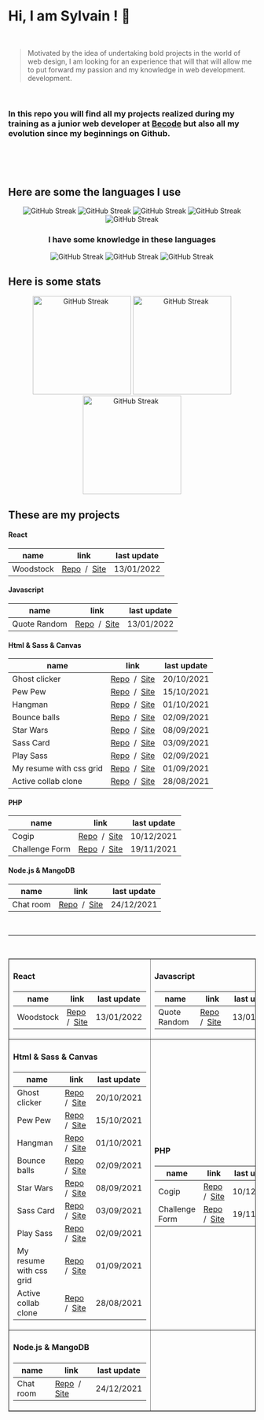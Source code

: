 # Hi, I am Sylvain ! :vulcan_salute:
<br>

> Motivated by the idea of undertaking bold projects in the world of web
> design, I am looking for an experience that will that will allow me to
> put forward my passion and my knowledge in web development.
> development.


<br>

### In this repo you will find all my projects realized during my training as a junior web developer at [Becode](https://becode.org/) but also all my evolution since my beginnings on Github.


<br>
<br>
<br>

## Here are some the languages I use 

<p align="center">
<img  src="https://img.shields.io/badge/JavaScript-F7DF1E?style=for-the-badge&logo=javascript&logoColor=black" alt="GitHub Streak">
<img  src="https://img.shields.io/badge/HTML5-E34F26?style=for-the-badge&logo=html5&logoColor=white" alt="GitHub Streak">
<img  src="https://img.shields.io/badge/CSS3-1572B6?style=for-the-badge&logo=css3&logoColor=white" alt="GitHub Streak">
<img  src="https://img.shields.io/badge/Sass-CC6699?style=for-the-badge&logo=sass&logoColor=white" alt="GitHub Streak">
<img  src="https://img.shields.io/badge/React-20232A?style=for-the-badge&logo=react&logoColor=61DAFB" alt="GitHub Streak">
</p>
<h3 align="center">I have some knowledge in these languages</h3>
<p align="center">
<img src="https://img.shields.io/badge/Node.js-43853D?style=for-the-badge&logo=node.js&logoColor=white" alt="GitHub Streak">
<img src="https://img.shields.io/badge/PHP-777BB4?style=for-the-badge&logo=php&logoColor=white" alt="GitHub Streak">
<img src="https://img.shields.io/badge/MongoDB-4EA94B?style=for-the-badge&logo=mongodb&logoColor=white" alt="GitHub Streak">
</p>

## Here is some stats

<p align="center">
<img height="200px" src="https://github-readme-stats.vercel.app/api?username=Sylvain-Valvassori&show_icons=true&theme=react" alt="GitHub Streak">
<img height="200px" src="https://github-readme-stats.vercel.app/api/top-langs/?username=Sylvain-Valvassori&layout=compact&theme=react" alt="GitHub Streak">
<img height="200px" src="https://github-readme-streak-stats.herokuapp.com?user=Sylvain-Valvassori&theme=react&hide_border=true&ring=FFFFFF" alt="GitHub Streak">
</p>

## These are my projects
 
#### React
| name | link |last update |
| --------------- | --------------- | --------------- |
| Woodstock | [Repo](https://github.com/Sylvain-Valvassori/woodstock)&nbsp; /&nbsp; [Site](https://sylvain-valvassori.github.io/woodstock/) | 13/01/2022 |

                         
#### Javascript
| name | link |last update |
| --------------- | --------------- | --------------- |
| Quote Random | [Repo](https://github.com/Sylvain-Valvassori/Quote-random)&nbsp; /&nbsp; [Site](https://sylvain-valvassori.github.io/Quote-random/) | 13/01/2022 |

 
#### Html & Sass & Canvas
| name | link |last update |
| --------------- | --------------- | --------------- |
| Ghost clicker | [Repo](https://github.com/WilliamLoey/Cookie-Clicker)&nbsp; /&nbsp; [Site](https://williamloey.github.io/Cookie-Clicker/) | 20/10/2021 |
| Pew Pew | [Repo](https://github.com/Sylvain-Valvassori/Pew-Pew)&nbsp; /&nbsp; [Site](https://sylvain-valvassori.github.io/Pew-Pew/) | 15/10/2021 |
| Hangman | [Repo](https://github.com/Sylvain-Valvassori/Hangman)&nbsp; /&nbsp; [Site](https://sylvain-valvassori.github.io/Hangman/) | 01/10/2021 |
| Bounce balls | [Repo](https://github.com/Sylvain-Valvassori/Bounce-Balls)&nbsp; /&nbsp; [Site](https://sylvain-valvassori.github.io/Bounce-Balls/) | 02/09/2021 |
| Star Wars | [Repo](https://github.com/Sylvain-Valvassori/Star-Wars-crawl)&nbsp; /&nbsp; [Site](https://sylvain-valvassori.github.io/Star-Wars-crawl/) | 08/09/2021 |
| Sass Card | [Repo](https://github.com/Sylvain-Valvassori/Sass-Card)&nbsp; /&nbsp; [Site](https://sylvain-valvassori.github.io/Sass-Card/) | 03/09/2021 |
| Play Sass | [Repo](https://github.com/Sylvain-Valvassori/Play-Sass)&nbsp; /&nbsp; [Site](https://sylvain-valvassori.github.io/Play-Sass/) | 02/09/2021 |
| My resume with css grid | [Repo](https://github.com/Sylvain-Valvassori/My-CV)&nbsp; /&nbsp; [Site](https://sylvain-valvassori.github.io/My-CV/) | 01/09/2021 |
| Active collab clone | [Repo](https://github.com/Sylvain-Valvassori/Active-collab-clone)&nbsp; /&nbsp; [Site](https://sylvain-valvassori.github.io/Active-collab-clone/) | 28/08/2021 |

#### PHP
| name | link |last update |
| --------------- | --------------- | --------------- |
| Cogip |  [Repo](https://github.com/Sylvain-Valvassori/Cogip)&nbsp; /&nbsp; [Site]() | 10/12/2021 |
| Challenge Form |  [Repo](https://github.com/Sylvain-Valvassori/Challenge-Form)&nbsp; /&nbsp; [Site]() | 19/11/2021 |


#### Node.js & MangoDB
| name | link |last update |
| --------------- | --------------- | --------------- |
| Chat room |  [Repo](https://github.com/SalukiMakingCode/chat-Node)&nbsp; /&nbsp; [Site]() | 24/12/2021 |




<br>
<hr>
<br>


 
<table border="none">
<tr>
<td>
     
#### React
| name | link |last update |
| --------------- | --------------- | --------------- |
| Woodstock | [Repo](https://github.com/Sylvain-Valvassori/woodstock)&nbsp; /&nbsp; [Site](https://sylvain-valvassori.github.io/woodstock/) | 13/01/2022 |
</td>
<td>
  
#### Javascript
| name | link |last update |
| --------------- | --------------- | --------------- |
| Quote Random | [Repo](https://github.com/Sylvain-Valvassori/Quote-random)&nbsp; /&nbsp; [Site](https://sylvain-valvassori.github.io/Quote-random/) | 13/01/2022 |
</td>
</tr>
    <tr>
    <td>
     
#### Html & Sass & Canvas
| name | link |last update |
| --------------- | --------------- | --------------- |
| Ghost clicker | [Repo](https://github.com/WilliamLoey/Cookie-Clicker)&nbsp; /&nbsp; [Site](https://williamloey.github.io/Cookie-Clicker/) | 20/10/2021 |
| Pew Pew | [Repo](https://github.com/Sylvain-Valvassori/Pew-Pew)&nbsp; /&nbsp; [Site](https://sylvain-valvassori.github.io/Pew-Pew/) | 15/10/2021 |
| Hangman | [Repo](https://github.com/Sylvain-Valvassori/Hangman)&nbsp; /&nbsp; [Site](https://sylvain-valvassori.github.io/Hangman/) | 01/10/2021 |
| Bounce balls | [Repo](https://github.com/Sylvain-Valvassori/Bounce-Balls)&nbsp; /&nbsp; [Site](https://sylvain-valvassori.github.io/Bounce-Balls/) | 02/09/2021 |
| Star Wars | [Repo](https://github.com/Sylvain-Valvassori/Star-Wars-crawl)&nbsp; /&nbsp; [Site](https://sylvain-valvassori.github.io/Star-Wars-crawl/) | 08/09/2021 |
| Sass Card | [Repo](https://github.com/Sylvain-Valvassori/Sass-Card)&nbsp; /&nbsp; [Site](https://sylvain-valvassori.github.io/Sass-Card/) | 03/09/2021 |
| Play Sass | [Repo](https://github.com/Sylvain-Valvassori/Play-Sass)&nbsp; /&nbsp; [Site](https://sylvain-valvassori.github.io/Play-Sass/) | 02/09/2021 |
| My resume with css grid | [Repo](https://github.com/Sylvain-Valvassori/My-CV)&nbsp; /&nbsp; [Site](https://sylvain-valvassori.github.io/My-CV/) | 01/09/2021 |
| Active collab clone | [Repo](https://github.com/Sylvain-Valvassori/Active-collab-clone)&nbsp; /&nbsp; [Site](https://sylvain-valvassori.github.io/Active-collab-clone/) | 28/08/2021 |
</td>
<td>
  
#### PHP
| name | link |last update |
| --------------- | --------------- | --------------- |
| Cogip |  [Repo](https://github.com/Sylvain-Valvassori/Cogip)&nbsp; /&nbsp; [Site]() | 10/12/2021 |
| Challenge Form |  [Repo](https://github.com/Sylvain-Valvassori/Challenge-Form)&nbsp; /&nbsp; [Site]() | 19/11/2021 |
</td>
    <tr>
    <td>
       
#### Node.js & MangoDB
| name | link |last update |
| --------------- | --------------- | --------------- |
| Chat room |  [Repo](https://github.com/SalukiMakingCode/chat-Node)&nbsp; /&nbsp; [Site]() | 24/12/2021 |
</td>
</tr>

</table>








